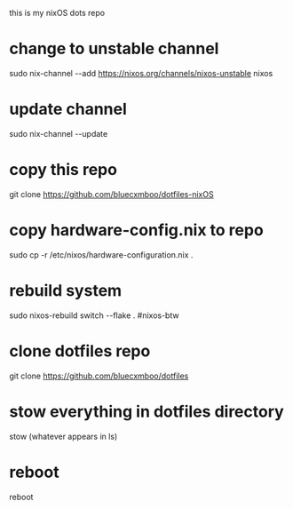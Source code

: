 this is my nixOS dots repo

# change to unstable channel
sudo nix-channel --add https://nixos.org/channels/nixos-unstable nixos

# update channel
sudo nix-channel --update
# copy this repo
git clone https://github.com/bluecxmboo/dotfiles-nixOS

# copy hardware-config.nix to repo 
sudo cp -r /etc/nixos/hardware-configuration.nix .
# rebuild system
sudo nixos-rebuild switch --flake . #nixos-btw 
# clone dotfiles repo
git clone https://github.com/bluecxmboo/dotfiles

# stow everything in dotfiles directory
stow (whatever appears in ls)

# reboot
reboot
